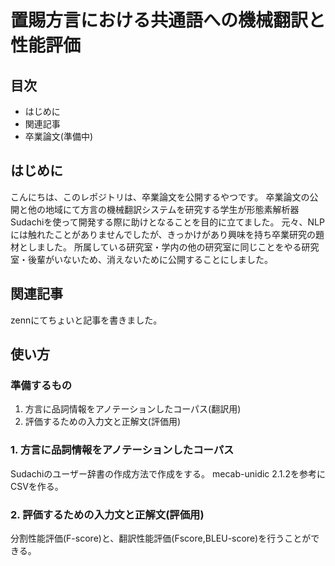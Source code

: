 # 置賜方言における共通語への機械翻訳と性能評価

## 目次
- はじめに
- 関連記事
- 卒業論文(準備中)

## はじめに
こんにちは、このレポジトリは、卒業論文を公開するやつです。
卒業論文の公開と他の地域にて方言の機械翻訳システムを研究する学生が形態素解析器Sudachiを使って開発する際に助けとなることを目的に立てました。
元々、NLPには触れたことがありませんでしたが、きっかけがあり興味を持ち卒業研究の題材としました。
所属している研究室・学内の他の研究室に同じことをやる研究室・後輩がいないため、消えないために公開することにしました。

## 関連記事
zennにてちょいと記事を書きました。

## 使い方

### 準備するもの
1. 方言に品詞情報をアノテーションしたコーパス(翻訳用)
2. 評価するための入力文と正解文(評価用)


### 1. 方言に品詞情報をアノテーションしたコーパス
Sudachiのユーザー辞書の作成方法で作成をする。
mecab-unidic 2.1.2を参考にCSVを作る。


### 2. 評価するための入力文と正解文(評価用)
分割性能評価(F-score)と、翻訳性能評価(Fscore,BLEU-score)を行うことができる。
